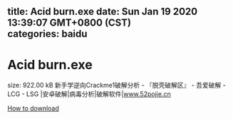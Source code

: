 
title: Acid burn.exe
date: Sun Jan 19 2020 13:39:07 GMT+0800 (CST)    
categories: baidu
---

# Acid burn.exe
size: 922.00 kB
 新手学逆向Crackme1破解分析 - 『脱壳破解区』 - 吾爱破解 - LCG - LSG |安卓破解|病毒分析|破解软件|www.52pojie.cn
 

[How to download](https://bpcam.bemobtrk.com/go/2ceec3aa-1ca2-46d6-b9ff-aaa5c184517c?jno=3732)